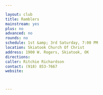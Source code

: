 ```yaml
---

layout: club
title: Ramblers
mainstream: yes
plus: no
advanced: no
rounds: no
schedule: 1st &amp; 3rd Saturday, 7:00 PM
location: Skiatook Church Of Christ
address: 1900 W. Rogers, Skiatook, OK
directions: 
caller: Ritchie Richardson
contact: (918) 853-7667
website: 



---
```


